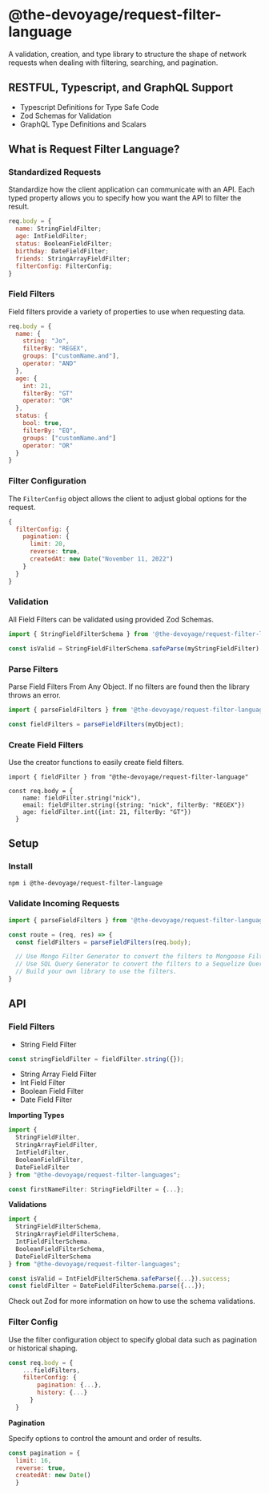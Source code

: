# @the-devoyage/request-filter-language

A validation, creation, and type library to structure the shape of network requests when dealing with filtering, searching, and pagination.

## RESTFUL, Typescript, and GraphQL Support

- Typescript Definitions for Type Safe Code
- Zod Schemas for Validation
- GraphQL Type Definitions and Scalars

## What is Request Filter Language?

### Standardized Requests

Standardize how the client application can communicate with an API. Each typed property allows you to specify how you want the API to filter the result.

```js
req.body = {
  name: StringFieldFilter;
  age: IntFieldFilter;
  status: BooleanFieldFilter;
  birthday: DateFieldFilter;
  friends: StringArrayFieldFilter;
  filterConfig: FilterConfig;
}
```

### Field Filters

Field filters provide a variety of properties to use when requesting data.

```js
req.body = {
  name: {
    string: "Jo",
    filterBy: "REGEX",
    groups: ["customName.and"],
    operator: "AND"
  },
  age: {
    int: 21,
    filterBy: "GT"
    operator: "OR"
  },
  status: {
    bool: true,
    filterBy: "EQ",
    groups: ["customName.and"]
    operator: "OR"
  }
}
```

### Filter Configuration

The `FilterConfig` object allows the client to adjust global options for the request.

```js
{
  filterConfig: {
    pagination: {
      limit: 20,
      reverse: true,
      createdAt: new Date("November 11, 2022")
    }
  }
}
```

### Validation

All Field Filters can be validated using provided Zod Schemas.

```js
import { StringFieldFilterSchema } from '@the-devoyage/request-filter-language';

const isValid = StringFieldFilterSchema.safeParse(myStringFieldFilter).success;
```

### Parse Filters

Parse Field Filters From Any Object. If no filters are found then the library throws an error.

```js
import { parseFieldFilters } from '@the-devoyage/request-filter-language';

const fieldFilters = parseFieldFilters(myObject);

```

### Create Field Filters

Use the creator functions to easily create field filters.

```
import { fieldFilter } from "@the-devoyage/request-filter-language"

const req.body = {
    name: fieldFilter.string("nick"),
    email: fieldFilter.string({string: "nick", filterBy: "REGEX"})
    age: fieldFilter.int({int: 21, filterBy: "GT"})
  }
```

## Setup

### Install

```bash
npm i @the-devoyage/request-filter-language
```

### Validate Incoming Requests

```js
import { parseFieldFilters } from '@the-devoyage/request-filter-language'

const route = (req, res) => {
  const fieldFilters = parseFieldFilters(req.body);

  // Use Mongo Filter Generator to convert the filters to Mongoose Filters.
  // Use SQL Query Generator to convert the filters to a Sequelize Query.
  // Build your own library to use the filters.
}
```

## API

### Field Filters

- String Field Filter

```ts
const stringFieldFilter = fieldFilter.string({});
```

- String Array Field Filter
- Int Field Filter
- Boolean Field Filter
- Date Field Filter

**Importing Types**

```js
import { 
  StringFieldFilter, 
  StringArrayFieldFilter, 
  IntFieldFilter, 
  BooleanFieldFilter, 
  DateFieldFilter 
} from "@the-devoyage/request-filter-languages";

const firstNameFilter: StringFieldFilter = {...};
```

**Validations**

```js
import { 
  StringFieldFilterSchema, 
  StringArrayFieldFilterSchema, 
  IntFieldFilterSchema. 
  BooleanFieldFilterSchema, 
  DateFieldFilterSchema 
} from "@the-devoyage/request-filter-languages";

const isValid = IntFieldFilterSchema.safeParse({...}).success;
const fieldFilter = DateFieldFilterSchema.parse({...});
```

Check out Zod for more information on how to use the schema validations.

### Filter Config

Use the filter configuration object to specify global data such as pagination or historical shaping.

```js
const req.body = {
    ...fieldFilters,
    filterConfig: {
        pagination: {...},
        history: {...}
      }
  }
```

**Pagination**

Specify options to control the amount and order of results.

```js
const pagination = {
  limit: 16,
  reverse: true,
  createdAt: new Date()
  }
```
